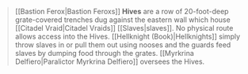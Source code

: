 > [[Bastion Ferox|Bastion Feroxs]] **Hives** are a row of 20-foot-deep grate-covered trenches dug against the eastern wall which house [[Citadel Vraid|Citadel Vraids]] [[Slaves|slaves]]. No physical route allows access into the Hives. [[Hellknight (Book)|Hellknights]] simply throw slaves in or pull them out using nooses and the guards feed slaves by dumping food through the grates. [[Myrkrina Delfiero|Paralictor Myrkrina Delfiero]] oversees the Hives.








